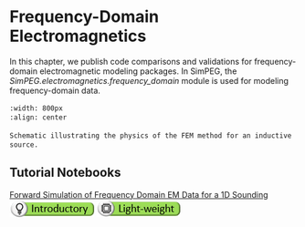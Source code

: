 Frequency-Domain Electromagnetics
=================================

In this chapter, we publish code comparisons and validations for frequency-domain electromagnetic modeling packages.
In SimPEG, the *SimPEG.electromagnetics.frequency_domain* module is used for modeling frequency-domain data.

```{figure} ../assets/fem_physics.png
:width: 800px
:align: center

Schematic illustrating the physics of the FEM method for an inductive source.
```

## Tutorial Notebooks

[Forward Simulation of Frequency Domain EM Data for a 1D Sounding](07-fdem/fwd_fdem_1d)
<br />
![](../assets/icon_introductory_small.png) ![](../assets/website_images/icon_lightweight_small.png)
<br />
